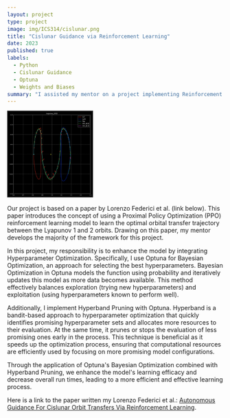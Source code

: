 ```yaml
---
layout: project
type: project
image: img/ICS314/cislunar.png
title: "Cislunar Guidance via Reinforcement Learning"
date: 2023
published: true
labels:
  - Python
  - Cislunar Guidance
  - Optuna
  - Weights and Biases
summary: "I assisted my mentor on a project implementing Reinforcement Learning to cislunar orbital transfers."
---
```


<img width="200px" class="float-start pe-4" src="../img/ICS314/RLGuidance.png">

Our project is based on a paper by Lorenzo Federici et al. (link below). This paper introduces the concept of using a Proximal Policy Optimization (PPO) reinforcement learning model to learn the optimal orbital transfer trajectory between the Lyapunov 1 and 2 orbits. Drawing on this paper, my mentor develops the majority of the framework for this project.

In this project, my responsibility is to enhance the model by integrating Hyperparameter Optimization. Specifically, I use Optuna for Bayesian Optimization, an approach for selecting the best hyperparameters. Bayesian Optimization in Optuna models the function using probability and iteratively updates this model as more data becomes available. This method effectively balances exploration (trying new hyperparameters) and exploitation (using hyperparameters known to perform well).

Additionally, I implement Hyperband Pruning with Optuna. Hyperband is a bandit-based approach to hyperparameter optimization that quickly identifies promising hyperparameter sets and allocates more resources to their evaluation. At the same time, it prunes or stops the evaluation of less promising ones early in the process. This technique is beneficial as it speeds up the optimization process, ensuring that computational resources are efficiently used by focusing on more promising model configurations.

Through the application of Optuna's Bayesian Optimization combined with Hyperband Pruning, we enhance the model's learning efficacy and decrease overall run times, leading to a more efficient and effective learning process.

Here is a link to the paper written my Lorenzo Federici et al.: [Autonomous Guidance For Cislunar Orbit Transfers Via Reinforcement Learning](https://www.researchgate.net/publication/353828924_Autonomous_Guidance_for_Cislunar_Orbit_Transfers_via_Reinforcement_Learning).
